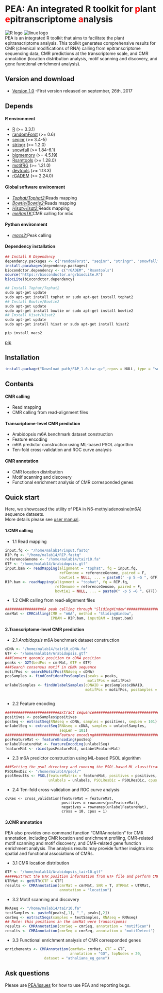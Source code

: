# **PEA**: An integrated R toolkit for <font color=red>p</font>lant <font color=red>e</font>pitranscriptome <font color=red>a</font>nalysis<br>
![](https://halobi.com/wp-content/uploads/2016/08/r_logo.png "R logo")
![](https://encrypted-tbn2.gstatic.com/images?q=tbn:ANd9GcSvCvZWbl922EJkjahQ5gmTpcvsYr3ujQBpMdyX-YG99vGWfTAmfw "linux logo")
<br>
PEA is an integrated R toolkit that aims to facilitate the plant epitranscriptome analysis. This toolkit generates comprehensive results for CMR (chemical modifications of RNA) calling from epitranscriptome sequencing data, CMR predictions at the transcriptome scale, and CMR annotation (location distribution analysis, motif scanning and discovery, and gene functional enrichment analysis).
<br>
## Version and download <br>
* [Version 1.0](https://github.com/cma2015/EAP/blob/master/EAP_1.0.tar.gz) -First version released on september, 26th, 2017<br>
## Depends
#### R environment <br>
* [R](https://www.r-project.org/) (>= 3.3.1) <br>
* [randomForst](https://cran.r-project.org/web/packages/randomForest/index.html) (>= 0.6) <br>
* [seqinr](https://cran.rstudio.com/web/packages/seqinr/index.html) (>= 3.4-5) <br>
* [stringr](https://cran.r-project.org/web/packages/stringr/index.html) (>= 1.2.0) <br>
* [snowfall](https://cran.r-project.org/web/packages/snowfall/index.html) (>= 1.84-6.1) <br>
* [bigmemory](https://cran.r-project.org/web/packages/bigmemory/index.html) (>= 4.5.19) <br>
* [Rsamtools](http://bioconductor.org/packages/release/bioc/html/Rsamtools.html) (>= 1.28.0) <br>
* [motifRG](https://www.bioconductor.org/packages/devel/bioc/html/motifRG.html) (>= 1.21.0) <br>
* [devtools](https://cran.r-project.org/web/packages/devtools/index.html) (>= 1.13.3) <br>
* [rGADEM](https://bioconductor.org/packages/release/bioc/html/rGADEM.html) (>= 2.24.0) <br>
#### Global software environment <br>
* [_Tophat/Tophat2:_](http://ccb.jhu.edu/software/tophat/index.shtml)Reads mapping <br>
* [_Bowtie/Bowtie2:_](bowtie-bio.sourceforge.net/)Reads mapping <br>
* [_Hisat/Hisat2:_](www.ccb.jhu.edu/software/hisat/)Reads mapping <br>
* [_meRanTK:_](http://www.icbi.at/software/meRanTK/merantk.shtml)CMR calling for m5c<br>
#### Python environment <br>
* [_macs2:_](https://pypi.python.org/pypi/MACS2)Peak calling <br>
#### Dependency installation <br>
```R
## Install R Dependency
dependency.packages <- c("randomForst", "seqinr", "stringr", "snowfall", "bigmemory")
install.pacakages(dependency.packages)
biocondctor.dependency <- c("rGADEM", "Rsamtools")
source("https://bioconductor.org/biocLite.R")
biocLite(biocondctor.dependency)
```
```bash
## Install Tophat/Tophat2
sudo apt-get update
sudo apt-get install tophat or sudo apt-get install tophat2
## Install Bowtie/Bowtie2
sudo apt-get update
sudo apt-get install bowtie or sudo apt-get install bowtie2
## Install Hisat/Hisat2
sudo apt-get update
sudo apt-get install hisat or sudo apt-get install hisat2
```
```python
pip install macs2
```
[pip](https://www.saltycrane.com/blog/2010/02/how-install-pip-ubuntu/) <br>

## Installation <br>
```R
install.package("Download path/EAP_1.0.tar.gz",repos = NULL, type = "source")
```
## Contents <br>
#### CMR calling <br>
* Read mapping <br>
* CMR calling from read-alignment files <br>
#### Transcriptome-level CMR prediction <br>
* Arabidopsis m6A benchmark dataset construction <br>
* Feature encoding <br>
* m6A predictor construction using ML-based PSOL algorithm <br>
* Ten-fold cross-validation and ROC curve analysis <br>
#### CMR annotation <br>
* CMR location distribution <br>
* Motif scanning and discovery <br>
* Functional enrichment analysis of CMR corresponded genes <br>
## Quick start <br>
Here, we showcased the utility of PEA in N6-methyladenosine(m6A) sequence datasets. <br>
More details please see [user manual](https://github.com/cma2015/EAP/blob/master/EAP.pdf). <br>
#### 1.CMR calling <br>
* 1.1 Read mapping <br>
```R
input.fq <- "/home/malab14/input.fastq"  
RIP.fq <- "/home/malab14/RIP.fastq"  
referenceGenome <- "/home/malab14/tair10.fa"  
GTF <- "/home/malab14/Arabidopsis.gtf"  
input.bam <- readMapping(alignment = "tophat", fq = input.fq,   
                         refGenome = referenceGenome, paired = F,
                         bowtie1 = NULL, ... = paste0(" -p 5 –G ", GTF))
RIP.bam <- readMapping(alignment = "tophat", fq = RIP.fq,   
                       refGenome = referenceGenome, paired = F,
                       bowtie1 = NULL, ... = paste0(" -p 5 –G ", GTF)) 
```
* 1.2 CMR calling from read-alignment files <br>
```R
################m6A peak calling through "SlidingWindow"##################  
cmrMat <- CMRCalling(CMR = "m6A", method = "SlidingWindow",  
                     IPBAM = RIP.bam, inputBAM = input.bam) 
```
#### 2.Transcriptome-level CMR prediction <br>
* 2.1 _Arabidopsis_ m6A benchmark dataset construction <br>
```R
cDNA <- "/home/malab14/tair10_cDNA.fa"  
GTF <- "/home/malab14/Arabidopsis.gtf"  
###Convert genomic position to cDNA position  
peaks <- G2T(bedPos = cmrMat, GTF = GTF)  
###Search consensus motif in cDNA sequence  
motifPos <- searchMotifPos(RNAseq = cDNA)  
posSamples <- findConfidentPosSamples(peaks = peaks,  
                                      motifPos = motifPos)  
unlabelSamples <- findUnlabelSamples(cDNAID = posSamples$cDNAID,   
                                     motifPos = motifPos, posSamples = posSamples$positives)
  
```
* 2.2 Feature encoding <br>
```R
#########################Extract sequence#################################  
positives <- posSamples$positives
posSeq <- extractSeq(RNAseq = cDNA, samples = positives, seqLen = 101)  
unlabelSeq <- extractSeq(RNAseq = cDNA, samples = unlabelSamples, 
                         seqLen = 101)  
#########################Feature encoding#################################  
posFeatureMat <- featureEncoding(posSeq)  
unlabelFeatureMat <- featureEncoding(unlabelSeq) 
featureMat <- rbind(posFeatureMat, unlabelFeatureMat)
```
* 2.3 m6A predictor construction using ML-based PSOL algorithm <br>
```R
###Setting the psol directory and running the PSOL-based ML classification###  
PSOLResDic <- "/home/malab14/psol/"  
psolResults <- PSOL(featureMatrix = featureMat, positives = positives,   
                    unlabels = unlabels, PSOLResDic = PSOLResDic, cpus = 5)
```
* 2.4 Ten-fold cross-validation and ROC curve analysis <br>
```
cvRes <- cross_validation(featureMat = featureMat,   
                          positives = rownames(posFeatureMat),  
                          negatives = rownames(unlabelFeatureMat),  
                          cross = 10, cpus = 1)
```
#### 3.CMR annotation <br>
PEA also provides one-command function “CMRAnnotation” for CMR annotation, including CMR location and enrichment profiling, CMR-related motif scanning and motif discovery, and CMR-related gene function enrichment analysis. The analysis results may provide further insights into spatial and functional associations of CMRs.
* 3.1 CMR location distribution <br>
```R
GTF <- "/home/malab14/Arabidopsis_tair10.gtf"  
#####Extract the UTR position information from GTF file and perform CMR location distribution analysis.  
UTRMat <- getUTR(GTF = GTF)  
results <- CMRAnnotation(cmrMat = cmrMat, SNR = T, UTRMat = UTRMat,
                         annotation = "location")  
```
* 3.2 Motif scanning and discovery <br>
```R
RNAseq <- "/home/malab14/tair10.fa" 
testSamples <- paste0(peaks[,1], "_", peaks[,2])
cmrSeq <- extractSeqs(samples = testSamples, RNAseq = RNAseq)  
## Note: this positions in the cmrMat were transcripomic
results <- CMRAnnotation(cmrSeq = cmrSeq, annotation = "motifScan")  
results <- CMRAnnotation(cmrSeq = cmrSeq, annotation = "motifDetect")
``` 
* 3.3 Functional enrichment analysis of CMR corresponded genes <br>
```R
enrichements <- CMRAnnotation(cmrMat= cmrMat, GTF = GTF,
                              annotation = "GO", topNodes = 20,
			      dataset = "athaliana_eg_gene") 
```
## Ask questions
Please use [PEA/issues](https://github.com/cma2015/PEA/issues) for how to use PEA and reporting bugs.

